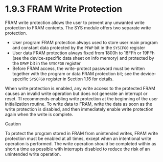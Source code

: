 # 1.9.3 FRAM Write Protection

FRAM write protection allows the user to prevent any unwanted write protection to FRAM contents. The SYS module offers
two separate write protection.

- User program FRAM protection always used to store user main program and constant data protected by the `PFWP` bit in
  the `SYSCFG0` register
- User data FRAM protection always fixed from 1800h to 18FFh or 19FFh (see the device-specific data sheet on info
  memory) and protected by the `DFWP` bit in the `SYSCFG0` register
- Before FRAM access, the write-protect password must be written together with the program or data FRAM protection bit;
  see the device-specific `SYSCFG0` register in
  Section 1.16 for details.

When write protection is enabled, any write access to the protected FRAM causes an invalid write operation but does not
generate an interrupt or reset. TI recommends enabling write protection at the beginning of the user initialization
routine. To write data to FRAM, write the data as soon as the write protection is disabled, and then immediately enable
write protection again when the write is complete.

> [!CAUTION]
> To protect the program stored in FRAM from unintended writes, FRAM write protection must be enabled at all times,
> except when an intentional write operation is performed. The write operation should be completed within as short a
> time as possible with interrupts disabled to reduce the risk of an unintended write operation.

